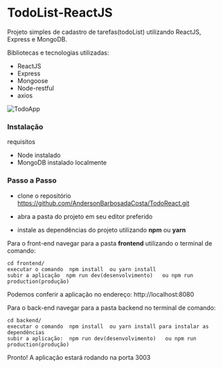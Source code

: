 # TodoList-ReactJS

Projeto simples de cadastro de tarefas(todoList) utilizando ReactJS, Express e MongoDB.

Bibliotecas e tecnologias utilizadas:
- ReactJS
- Express
- Mongoose
- Node-restful
- axios

![TodoApp](https://i.imgur.com/m2ZGA5W.png"TodoApp")

### Instalação

requisitos

- Node instalado
- MongoDB instalado localmente

### Passo a Passo

-  clone o repositório https://github.com/AndersonBarbosadaCosta/TodoReact.git

- abra a pasta do projeto em seu editor preferido

-  instale as dependências do projeto utilizando **npm** ou **yarn**

Para  o front-end navegar para a pasta **frontend**  utilizando o terminal de comando:

    cd frontend/
    executar o comando  npm install  ou yarn install
    subir a aplicação  npm run dev(desenvolvimento)   ou npm run production(produção)

Podemos conferir a aplicação no endereço: http://localhost:8080

Para o back-end navegar para a pasta backend no terminal de comando:

    cd backend/
    executar o comando  npm install  ou yarn install para instalar as dependências
	subir a aplicação:  npm run dev(desenvolvimento)   ou npm run production(produção)

Pronto! A aplicação estará rodando na porta 3003
